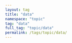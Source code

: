 ```yaml
---
layout: tag
title: "data"
namespace: "topic"
tag: "data"
full_tag: "topic/data"
permalink: /tags/topic/data/
---
```

